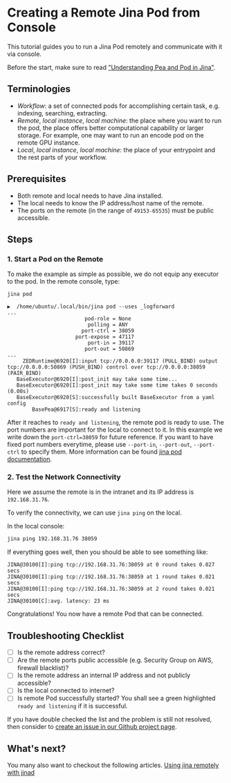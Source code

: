 # Creating a Remote Jina Pod from Console


This tutorial guides you to run a Jina Pod remotely and communicate with it via console.

Before the start, make sure to read ["Understanding Pea and Pod in Jina"](https://docs.jina.ai/chapters/101/index.html#pea). 

## Terminologies

- *Workflow*: a set of connected pods for accomplishing certain task, e.g. indexing, searching, extracting. 
- *Remote*, *local instance*, *local machine*: the place where you want to run the pod, the place offers better computational capability or larger storage. For example, one may want to run an encode pod on the remote GPU instance.  
- *Local*, *local instance*, *local machine*: the place of your entrypoint and the rest parts of your workflow.

## Prerequisites

- Both remote and local needs to have Jina installed.
- The local needs to know the IP address/host name of the remote.
- The ports on the remote (in the range of `49153-65535`) must be public accessible.

## Steps

### 1. Start a Pod on the Remote
To make the example as simple as possible, we do not equip any executor to the pod. In the remote console, type:
 
```bash
jina pod
```
  
```text
▶️  /home/ubuntu/.local/bin/jina pod --uses _logforward
...
                         pod-role = None
                          polling = ANY
                        port-ctrl = 38059
                      port-expose = 47117
                          port-in = 39117
                         port-out = 50869
...
     ZEDRuntime@6920[I]:input tcp://0.0.0.0:39117 (PULL_BIND) output tcp://0.0.0.0:50869 (PUSH_BIND) control over tcp://0.0.0.0:38059 (PAIR_BIND)
   BaseExecutor@6920[I]:post_init may take some time...
   BaseExecutor@6920[I]:post_init may take some time takes 0 seconds (0.00s)
   BaseExecutor@6920[S]:successfully built BaseExecutor from a yaml config
        BasePea@6917[S]:ready and listening
```

After it reaches to `ready and listening`, the remote pod is ready to use. The port numbers are important for the local to connect to it. In this example we write down the `port-ctrl=38059` for future reference. If you want to have fixed port numbers everytime, please use `--port-in`, `--port-out`, `--port-ctrl` to specify them. More information can be found  [jina pod documentation](https://docs.jina.ai/chapters/cli/jina-pod.html).

### 2. Test the Network Connectivity

Here we assume the remote is in the intranet and its IP address is `192.168.31.76`.

To verify the connectivity, we can use `jina ping` on the local.

In the local console:
```bash
jina ping 192.168.31.76 38059
```

If everything goes well, then you should be able to see something like:
```text
JINA@30100[I]:ping tcp://192.168.31.76:38059 at 0 round takes 0.027 secs
JINA@30100[I]:ping tcp://192.168.31.76:38059 at 1 round takes 0.021 secs
JINA@30100[I]:ping tcp://192.168.31.76:38059 at 2 round takes 0.021 secs
JINA@30100[C]:avg. latency: 23 ms
```

Congratulations! You now have a remote Pod that can be connected.

## Troubleshooting Checklist

- [ ] Is the remote address correct?
- [ ] Are the remote ports public accessible (e.g. Security Group on AWS, firewall blacklist)?
- [ ] Is the remote address an internal IP address and not publicly accessible?
- [ ] Is the local connected to internet?
- [ ] Is remote Pod successfully started? You shall see a green highlighted `ready and listening` if it is successful.

If you have double checked the list and the problem is still not resolved, then consider to [create an issue in our Github project page](https://github.com/jina-ai/jina/issues/new).

## What's next?

You many also want to checkout the following articles.
[Using jina remotely with jinad](https://docs.jina.ai/chapters/remote/jinad.html)

